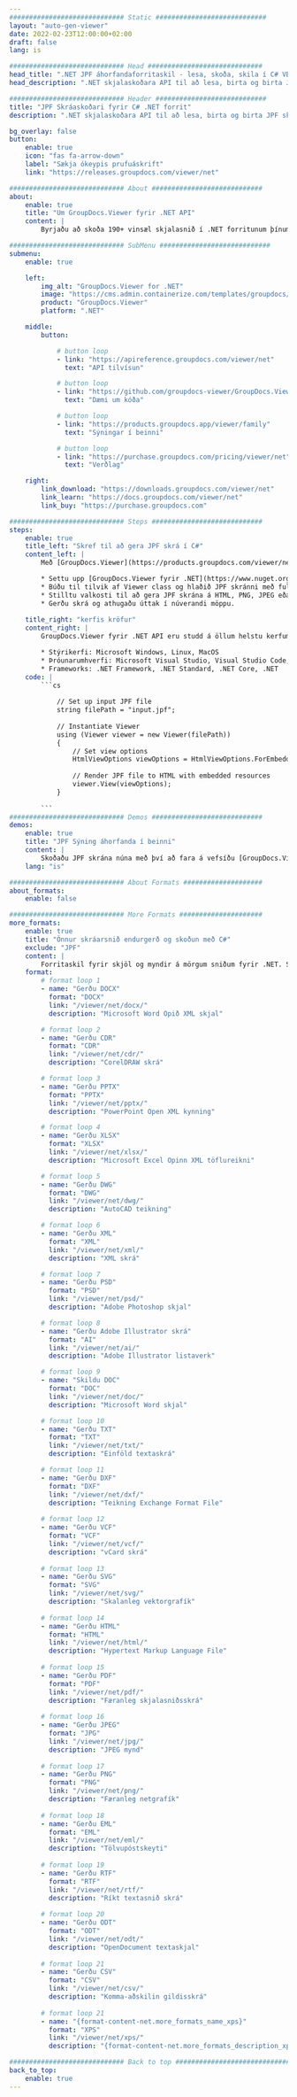 ```yaml
---
############################# Static ############################
layout: "auto-gen-viewer"
date: 2022-02-23T12:00:00+02:00
draft: false
lang: is

############################# Head #############################
head_title: ".NET JPF áhorfandaforritaskil - lesa, skoða, skila í C# VB.NET"
head_description: ".NET skjalaskoðara API til að lesa, birta og birta JPF í hvers kyns C#, ASP.NET, VB.NET og .NET Core forritum."

############################# Header ############################
title: "JPF Skráaskoðari fyrir C# .NET forrit" 
description: ".NET skjalaskoðara API til að lesa, birta og birta JPF skrá í hvers kyns C#, ASP.NET, VB.NET og .NET Core forritum. Skoðaðu gerðir skrár með sannri sniði og uppsetningu í HTML5, PDF eða sem mynd með því að nota nokkrar línur af kóðanum." 

bg_overlay: false
button:
    enable: true
    icon: "fas fa-arrow-down"
    label: "Sækja ókeypis prufuáskrift"
    link: "https://releases.groupdocs.com/viewer/net"

############################# About ############################
about:
    enable: true
    title: "Um GroupDocs.Viewer fyrir .NET API" 
    content: |
        Byrjaðu að skoða 190+ vinsæl skjalasnið í .NET forritunum þínum með því að nota GroupDocs.Viewer fyrir .NET API með því að bæta við nokkrum línum af kóða. Hönnuðir geta auðveldlega sýnt PDF, ritvinnslu, Excel töflureikni, kynningu, Visio, Project, Outlook og mörg önnur vinsæl skjalasnið í HTML5, mynd eða PDF ham. Skjalavinnslan er hröð, eins og upprunalega frumskráin og það þarf ekki að setja upp viðbótarhugbúnað eða önnur utanaðkomandi bókasöfn.

############################# SubMenu ############################
submenu:
    enable: true

    left:
        img_alt: "GroupDocs.Viewer for .NET"
        image: "https://cms.admin.containerize.com/templates/groupdocs/images/product-logos/90x90-noborder/groupdocs-viewer-net.png"
        product: "GroupDocs.Viewer"
        platform: ".NET"

    middle:
        button:

            # button loop
            - link: "https://apireference.groupdocs.com/viewer/net"
              text: "API tilvísun"

            # button loop
            - link: "https://github.com/groupdocs-viewer/GroupDocs.Viewer-for-.NET"
              text: "Dæmi um kóða"

            # button loop
            - link: "https://products.groupdocs.app/viewer/family"
              text: "Sýningar í beinni"

            # button loop
            - link: "https://purchase.groupdocs.com/pricing/viewer/net"
              text: "Verðlag"

    right:
        link_download: "https://downloads.groupdocs.com/viewer/net"
        link_learn: "https://docs.groupdocs.com/viewer/net"
        link_buy: "https://purchase.groupdocs.com"

############################# Steps ############################
steps:
    enable: true
    title_left: "Skref til að gera JPF skrá í C#" 
    content_left: |
        Með [GroupDocs.Viewer](https://products.groupdocs.com/viewer/net/) geturðu gert JPF í HTML, JPEG, PNG eða PDF í nokkrum skrefum.

        * Settu upp [GroupDocs.Viewer fyrir .NET](https://www.nuget.org/packages/groupdocs.viewer) með uppáhalds pakkastjóranum þínum. 
        * Búðu til tilvik af Viewer class og hlaðið JPF skránni með fullri slóð. 
        * Stilltu valkosti til að gera JPF skrána á HTML, PNG, JPEG eða PDF sniði. 
        * Gerðu skrá og athugaðu úttak í núverandi möppu. 
        
    title_right: "kerfis kröfur" 
    content_right: |
        GroupDocs.Viewer fyrir .NET API eru studd á öllum helstu kerfum og stýrikerfum. Áður en þú keyrir kóðann hér að neðan skaltu ganga úr skugga um að þú hafir eftirfarandi forsendur uppsettar á kerfinu þínu.

        * Stýrikerfi: Microsoft Windows, Linux, MacOS 
        * Þróunarumhverfi: Microsoft Visual Studio, Visual Studio Code, .NET CLI 
        * Frameworks: .NET Framework, .NET Standard, .NET Core, .NET 
    code: |
        ```cs
                        
            // Set up input JPF file
            string filePath = "input.jpf";
        
            // Instantiate Viewer
            using (Viewer viewer = new Viewer(filePath))
            {
            	// Set view options 
            	HtmlViewOptions viewOptions = HtmlViewOptions.ForEmbeddedResources();
                    
            	// Render JPF file to HTML with embedded resources
            	viewer.View(viewOptions);
            }
             
        ```
############################# Demos ############################
demos:
    enable: true
    title: "JPF Sýning áhorfanda í beinni"
    content: |
        Skoðaðu JPF skrána núna með því að fara á vefsíðu [GroupDocs.Viewer Online Apps](https://products.groupdocs.app/viewer/jpf).
    lang: "is"

############################# About Formats ####################
about_formats:
    enable: false

############################# More Formats #####################
more_formats:
    enable: true
    title: "Önnur skráarsnið endurgerð og skoðun með C#"
    exclude: "JPF"
    content: |
        Forritaskil fyrir skjöl og myndir á mörgum sniðum fyrir .NET. Skoðaðu nokkur af vinsælustu skráarsniðunum hér að neðan án utanaðkomandi áhorfenda.
    format: 
        # format loop 1
        - name: "Gerðu DOCX"
          format: "DOCX"
          link: "/viewer/net/docx/"
          description: "Microsoft Word Opið XML skjal" 

        # format loop 2
        - name: "Gerðu CDR" 
          format: "CDR"
          link: "/viewer/net/cdr/"
          description: "CorelDRAW skrá" 

        # format loop 3
        - name: "Gerðu PPTX"
          format: "PPTX"
          link: "/viewer/net/pptx/"
          description: "PowerPoint Open XML kynning" 

        # format loop 4
        - name: "Gerðu XLSX"
          format: "XLSX"
          link: "/viewer/net/xlsx/"
          description: "Microsoft Excel Opinn XML töflureikni" 

        # format loop 5
        - name: "Gerðu DWG"
          format: "DWG"
          link: "/viewer/net/dwg/"
          description: "AutoCAD teikning"

        # format loop 6
        - name: "Gerðu XML"
          format: "XML"
          link: "/viewer/net/xml/"
          description: "XML skrá"

        # format loop 7
        - name: "Gerðu PSD"
          format: "PSD"
          link: "/viewer/net/psd/"
          description: "Adobe Photoshop skjal"

        # format loop 8
        - name: "Gerðu Adobe Illustrator skrá"
          format: "AI"
          link: "/viewer/net/ai/"
          description: "Adobe Illustrator listaverk"

        # format loop 9
        - name: "Skildu DOC"
          format: "DOC"
          link: "/viewer/net/doc/"
          description: "Microsoft Word skjal" 

        # format loop 10
        - name: "Gerðu TXT" 
          format: "TXT"
          link: "/viewer/net/txt/"
          description: "Einföld textaskrá" 

        # format loop 11
        - name: "Gerðu DXF" 
          format: "DXF"
          link: "/viewer/net/dxf/"
          description: "Teikning Exchange Format File"  
          
        # format loop 12
        - name: "Gerðu VCF"
          format: "VCF"
          link: "/viewer/net/vcf/"
          description: "vCard skrá"  
              
        # format loop 13
        - name: "Gerðu SVG"
          format: "SVG"
          link: "/viewer/net/svg/"
          description: "Skalanleg vektorgrafík" 
          
        # format loop 14
        - name: "Gerðu HTML"
          format: "HTML"
          link: "/viewer/net/html/"
          description: "Hypertext Markup Language File" 
          
        # format loop 15
        - name: "Gerðu PDF"
          format: "PDF"
          link: "/viewer/net/pdf/"
          description: "Færanleg skjalasniðsskrá"
          
        # format loop 16
        - name: "Gerðu JPEG"
          format: "JPG"
          link: "/viewer/net/jpg/"
          description: "JPEG mynd"
          
        # format loop 17
        - name: "Gerðu PNG"
          format: "PNG"
          link: "/viewer/net/png/"
          description: "Færanleg netgrafík" 
          
        # format loop 18
        - name: "Gerðu EML"
          format: "EML"
          link: "/viewer/net/eml/"
          description: "Tölvupóstskeyti" 
          
        # format loop 19
        - name: "Gerðu RTF"
          format: "RTF"
          link: "/viewer/net/rtf/"
          description: "Ríkt textasnið skrá" 
          
        # format loop 20
        - name: "Gerðu ODT"
          format: "ODT"
          link: "/viewer/net/odt/"
          description: "OpenDocument textaskjal" 
          
        # format loop 21
        - name: "Gerðu CSV"
          format: "CSV"
          link: "/viewer/net/csv/"
          description: "Komma-aðskilin gildisskrá" 
          
        # format loop 21
        - name: "{format-content-net.more_formats_name_xps}"
          format: "XPS"
          link: "/viewer/net/xps/"
          description: "{format-content-net.more_formats_description_xps}" 

############################# Back to top ###############################
back_to_top:
    enable: true
---
```

